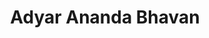---
title: "Adyar Ananda Bhavan"
url: /chennai/adyar-ananda-bhavan-perambur-high-road/
shop: confectionery
---